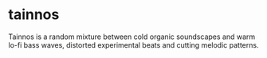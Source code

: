 # tainnos
Tainnos is a random mixture between cold organic soundscapes and warm lo-fi bass waves, distorted experimental beats and cutting melodic patterns.
